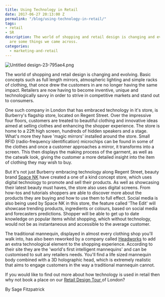 ```yaml
---
title: Using Technology in Retail
date: 2017-06-27 20:13:00 Z
permalink: "/blog/using-technology-in-retail/"
tags:
- retail
- SR
description: The world of shopping and retail design is changing and evolving. Here
  are some things we came across.
categories:
  - marketing-and-retail
---
```


![Untitled design-23-795ae4.png](/uploads/Untitled%20design-23-795ae4.png)

The world of shopping and retail design is changing and evolving. Basic concepts such as full length mirrors, atmospheric lighting and simple racks of clothing, that once drew the customers in are no longer having the same impact. Retailers are now having to become inventive, unique and technologically savvy in order to strive in competitive markets and stand out to consumers.


One such company in London that has embraced technology in it's store, is Burberry's flagship store, located on Regent Street. Over the impressive four floors, customers are treated to beautiful clothing and innovative ideas aimed at selling clothes and enhancing the shopper experience. The store is home to a 22ft high screen, hundreds of hidden speakers and a stage. What's more they have 'magic mirrors' installed around the store. Small RFID (radio-frequency identification) microchips can be found in some of the clothes and once a customer approaches a mirror, it transforms into a screen. This then displays the making process of the garment, as well as the catwalk look, giving the customer a more detailed insight into the item of clothing they may wish to buy.


But it's not just Burberry embracing technology along Regent Street, beauty brand [Space NK](http://www.spacenk.com/uk/en_GB/home-uk) have created a one of a kind concept store, which uses digital technology to promote and sell their products. As well as showcasing their latest beauty must haves, the store also uses digital screens. From how-tos and tutorials shoppers are able to discover more about the products they are buying and how to use them to full effect. Social media is also being used by Space NK in this store, the feature called 'The Edit' will showcase trending products, ingredients or colours, based on social media and forecasters predictions. Shopper will be able to get up to date knowledge on popular items whilst shopping, which without technology, would not be as instantaneous and accessible to the average customer.


The traditional mannequin, displayed in almost every clothing shop you'll walk into, has also been reworked by a company called [Headworks](http://www.headworks.co.uk/)  to add an extra technological element to the shopping experience. According to their site they are the 'world's first intelligent mannequins' and can be customised to suit any retailers needs. You'll find a life sized mannequin body combined with a 3D holographic head, which is extremely realistic that aims to engage customers in the way a traditional mannequin cannot.

If you would like to find out more about how technology is used in retail then why not book a place on our [Retail Design Tour ](https://www.insider-london.co.uk/tours/retail-design/)of London?

By Sage Fitzpatrick
